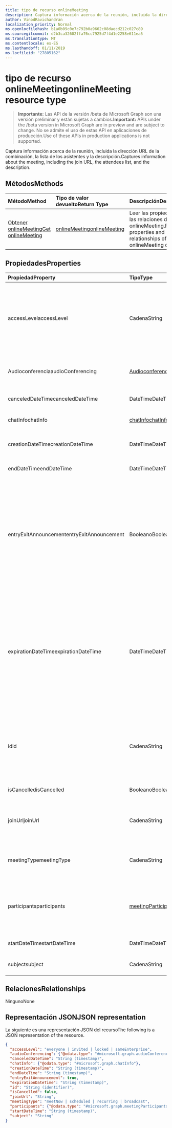 ```yaml
---
title: tipo de recurso onlineMeeting
description: Captura información acerca de la reunión, incluida la dirección URL de la combinación, la lista de los asistentes y la descripción.
author: VinodRavichandran
localization_priority: Normal
ms.openlocfilehash: b1a0b09c0e7c792b0a9662c08daecd212c027c89
ms.sourcegitcommit: d2b3ca32602ffa76cc7925d7f4d1e2258e611ea5
ms.translationtype: MT
ms.contentlocale: es-ES
ms.lasthandoff: 01/11/2019
ms.locfileid: "27805162"
---
```

# <a name="onlinemeeting-resource-type"></a><span data-ttu-id="30e4d-103">tipo de recurso onlineMeeting</span><span class="sxs-lookup"><span data-stu-id="30e4d-103">onlineMeeting resource type</span></span>

> <span data-ttu-id="30e4d-104">**Importante:** Las API de la versión /beta de Microsoft Graph son una versión preliminar y están sujetas a cambios.</span><span class="sxs-lookup"><span data-stu-id="30e4d-104">**Important:** APIs under the /beta version in Microsoft Graph are in preview and are subject to change.</span></span> <span data-ttu-id="30e4d-105">No se admite el uso de estas API en aplicaciones de producción.</span><span class="sxs-lookup"><span data-stu-id="30e4d-105">Use of these APIs in production applications is not supported.</span></span>

<span data-ttu-id="30e4d-106">Captura información acerca de la reunión, incluida la dirección URL de la combinación, la lista de los asistentes y la descripción.</span><span class="sxs-lookup"><span data-stu-id="30e4d-106">Captures information about the meeting, including the join URL, the attendees list, and the description.</span></span>

## <a name="methods"></a><span data-ttu-id="30e4d-107">Métodos</span><span class="sxs-lookup"><span data-stu-id="30e4d-107">Methods</span></span>

| <span data-ttu-id="30e4d-108">Método</span><span class="sxs-lookup"><span data-stu-id="30e4d-108">Method</span></span>         | <span data-ttu-id="30e4d-109">Tipo de valor devuelto</span><span class="sxs-lookup"><span data-stu-id="30e4d-109">Return Type</span></span> | <span data-ttu-id="30e4d-110">Descripción</span><span class="sxs-lookup"><span data-stu-id="30e4d-110">Description</span></span> |
|:---------------|:--------|:----------|
| [<span data-ttu-id="30e4d-111">Obtener onlineMeeting</span><span class="sxs-lookup"><span data-stu-id="30e4d-111">Get onlineMeeting</span></span>](../api/onlinemeeting-get.md) | [<span data-ttu-id="30e4d-112">onlineMeeting</span><span class="sxs-lookup"><span data-stu-id="30e4d-112">onlineMeeting</span></span>](onlinemeeting.md) | <span data-ttu-id="30e4d-113">Leer las propiedades y las relaciones del objeto onlineMeeting.</span><span class="sxs-lookup"><span data-stu-id="30e4d-113">Read properties and relationships of onlineMeeting object.</span></span> |

## <a name="properties"></a><span data-ttu-id="30e4d-114">Propiedades</span><span class="sxs-lookup"><span data-stu-id="30e4d-114">Properties</span></span>

| <span data-ttu-id="30e4d-115">Propiedad</span><span class="sxs-lookup"><span data-stu-id="30e4d-115">Property</span></span>                  | <span data-ttu-id="30e4d-116">Tipo</span><span class="sxs-lookup"><span data-stu-id="30e4d-116">Type</span></span>                                                   | <span data-ttu-id="30e4d-117">Description</span><span class="sxs-lookup"><span data-stu-id="30e4d-117">Description</span></span>                                                                                                                |
| :------------------------ | :----------------------------------------------------- | :------------------------------------------------------------------------------------------------------------------------- |
| <span data-ttu-id="30e4d-118">accessLevel</span><span class="sxs-lookup"><span data-stu-id="30e4d-118">accessLevel</span></span>               | <span data-ttu-id="30e4d-119">Cadena</span><span class="sxs-lookup"><span data-stu-id="30e4d-119">String</span></span>                                                 | <span data-ttu-id="30e4d-120">El nivel de acceso que controla la admisión a la reunión en línea.</span><span class="sxs-lookup"><span data-stu-id="30e4d-120">The access level that controls admission to the online meeting.</span></span> <span data-ttu-id="30e4d-121">Los valores posibles son: `everyone`, `invited`, `locked`, `sameEnterprise` y `unknown`.</span><span class="sxs-lookup"><span data-stu-id="30e4d-121">Possible values are: `everyone`, `invited`, `locked`, `sameEnterprise`, `unknown`.</span></span> |
| <span data-ttu-id="30e4d-122">Audioconferencia</span><span class="sxs-lookup"><span data-stu-id="30e4d-122">audioConferencing</span></span>         | [<span data-ttu-id="30e4d-123">Audioconferencia</span><span class="sxs-lookup"><span data-stu-id="30e4d-123">audioConferencing</span></span>](audioconferencing.md)              | <span data-ttu-id="30e4d-124">Representa la información de acceso telefónica de un onlineMeeting.</span><span class="sxs-lookup"><span data-stu-id="30e4d-124">Represents phone access information for an onlineMeeting.</span></span> |
| <span data-ttu-id="30e4d-125">canceledDateTime</span><span class="sxs-lookup"><span data-stu-id="30e4d-125">canceledDateTime</span></span>          | <span data-ttu-id="30e4d-126">DateTime</span><span class="sxs-lookup"><span data-stu-id="30e4d-126">DateTime</span></span>                                               | <span data-ttu-id="30e4d-127">La hora cuando se canceló la reunión.</span><span class="sxs-lookup"><span data-stu-id="30e4d-127">The time when the meeting was canceled.</span></span> |
| <span data-ttu-id="30e4d-128">chatInfo</span><span class="sxs-lookup"><span data-stu-id="30e4d-128">chatInfo</span></span>                  | [<span data-ttu-id="30e4d-129">chatInfo</span><span class="sxs-lookup"><span data-stu-id="30e4d-129">chatInfo</span></span>](chatinfo.md)                                | <span data-ttu-id="30e4d-130">El chat asociado a esta reunión.</span><span class="sxs-lookup"><span data-stu-id="30e4d-130">The chat associated with this meeting.</span></span> |
| <span data-ttu-id="30e4d-131">creationDateTime</span><span class="sxs-lookup"><span data-stu-id="30e4d-131">creationDateTime</span></span>          | <span data-ttu-id="30e4d-132">DateTime</span><span class="sxs-lookup"><span data-stu-id="30e4d-132">DateTime</span></span>                                               | <span data-ttu-id="30e4d-133">La hora de creación de la reunión.</span><span class="sxs-lookup"><span data-stu-id="30e4d-133">The time when the meeting was created.</span></span> <span data-ttu-id="30e4d-134">ReadOnly.</span><span class="sxs-lookup"><span data-stu-id="30e4d-134">Readonly.</span></span>
| <span data-ttu-id="30e4d-135">endDateTime</span><span class="sxs-lookup"><span data-stu-id="30e4d-135">endDateTime</span></span>               | <span data-ttu-id="30e4d-136">DateTime</span><span class="sxs-lookup"><span data-stu-id="30e4d-136">DateTime</span></span>                                               | <span data-ttu-id="30e4d-137">Hora de finalización de la reunión.</span><span class="sxs-lookup"><span data-stu-id="30e4d-137">End time of the meeting.</span></span> |
| <span data-ttu-id="30e4d-138">entryExitAnnouncement</span><span class="sxs-lookup"><span data-stu-id="30e4d-138">entryExitAnnouncement</span></span>     | <span data-ttu-id="30e4d-139">Booleano</span><span class="sxs-lookup"><span data-stu-id="30e4d-139">Boolean</span></span>                                                | <span data-ttu-id="30e4d-140">El estado de anuncios de asistencia para la reunión en línea.</span><span class="sxs-lookup"><span data-stu-id="30e4d-140">The attendance announcements status for the online meeting.</span></span> <span data-ttu-id="30e4d-141">Cuando se habilitan los anuncios de asistencia, la reunión en línea anunciar los nombres de la combinación de participantswho la reunión a través de audio.</span><span class="sxs-lookup"><span data-stu-id="30e4d-141">When attendance announcements are enabled, the online meeting will announce the names of the participantswho join the meeting through audio.</span></span> |
| <span data-ttu-id="30e4d-142">expirationDateTime</span><span class="sxs-lookup"><span data-stu-id="30e4d-142">expirationDateTime</span></span>        | <span data-ttu-id="30e4d-143">DateTime</span><span class="sxs-lookup"><span data-stu-id="30e4d-143">DateTime</span></span>                                               | <span data-ttu-id="30e4d-144">La fecha de la hora Universal coordinada (UTC) y la hora después de la cual absoluta se puede eliminar la reunión en línea.</span><span class="sxs-lookup"><span data-stu-id="30e4d-144">The absolute Coordinated Universal Time (UTC) date and time after which the online meeting can be deleted.</span></span> <span data-ttu-id="30e4d-145">El día y la hora deben estar comprendido entre un año antes y diez años después, la fecha y hora actuales en el servidor.</span><span class="sxs-lookup"><span data-stu-id="30e4d-145">The day and time must be between one year before, and ten years after, the current date and time on the server.</span></span> |
| <span data-ttu-id="30e4d-146">id</span><span class="sxs-lookup"><span data-stu-id="30e4d-146">id</span></span>                        | <span data-ttu-id="30e4d-147">Cadena</span><span class="sxs-lookup"><span data-stu-id="30e4d-147">String</span></span>                                                 | <span data-ttu-id="30e4d-148">El identificador asociado con la reunión en línea.</span><span class="sxs-lookup"><span data-stu-id="30e4d-148">The ID associated with the online meeting.</span></span> <span data-ttu-id="30e4d-149">Usar en una solicitud GET HTTP como el identificador.</span><span class="sxs-lookup"><span data-stu-id="30e4d-149">Used in a GET HTTP request as the ID.</span></span> <span data-ttu-id="30e4d-150">Solo lectura.</span><span class="sxs-lookup"><span data-stu-id="30e4d-150">Read-only.</span></span> <span data-ttu-id="30e4d-151">Servidor que se generó.</span><span class="sxs-lookup"><span data-stu-id="30e4d-151">Server generated.</span></span> |
| <span data-ttu-id="30e4d-152">isCancelled</span><span class="sxs-lookup"><span data-stu-id="30e4d-152">isCancelled</span></span>               | <span data-ttu-id="30e4d-153">Booleano</span><span class="sxs-lookup"><span data-stu-id="30e4d-153">Boolean</span></span>                                                | <span data-ttu-id="30e4d-154">Si se ha cancelado la reunión.</span><span class="sxs-lookup"><span data-stu-id="30e4d-154">Whether the meeting has been canceled.</span></span> |
| <span data-ttu-id="30e4d-155">joinUrl</span><span class="sxs-lookup"><span data-stu-id="30e4d-155">joinUrl</span></span>                   | <span data-ttu-id="30e4d-156">Cadena</span><span class="sxs-lookup"><span data-stu-id="30e4d-156">String</span></span>                                                 | <span data-ttu-id="30e4d-157">La dirección URL que se usa cuando se se unió a la reunión en línea desde la web.</span><span class="sxs-lookup"><span data-stu-id="30e4d-157">The URL that is used when the online meeting is joined from the web.</span></span> |
| <span data-ttu-id="30e4d-158">meetingType</span><span class="sxs-lookup"><span data-stu-id="30e4d-158">meetingType</span></span>               | <span data-ttu-id="30e4d-159">Cadena</span><span class="sxs-lookup"><span data-stu-id="30e4d-159">String</span></span>                                                 | <span data-ttu-id="30e4d-160">Los valores posibles son: `meetNow`, `scheduled`, `recurring`,`broadcast`</span><span class="sxs-lookup"><span data-stu-id="30e4d-160">Possible values are: `meetNow`, `scheduled`, `recurring`, `broadcast`</span></span> |
| <span data-ttu-id="30e4d-161">participants</span><span class="sxs-lookup"><span data-stu-id="30e4d-161">participants</span></span>              | [<span data-ttu-id="30e4d-162">meetingParticipants</span><span class="sxs-lookup"><span data-stu-id="30e4d-162">meetingParticipants</span></span>](meetingparticipants.md)          | <span data-ttu-id="30e4d-163">Los participantes asociados a la reunión en línea.</span><span class="sxs-lookup"><span data-stu-id="30e4d-163">The participants associated with the online meeting.</span></span>  <span data-ttu-id="30e4d-164">Esto incluye el organizador y los asistentes.</span><span class="sxs-lookup"><span data-stu-id="30e4d-164">This includes the organizer and the attendees.</span></span> |
| <span data-ttu-id="30e4d-165">startDateTime</span><span class="sxs-lookup"><span data-stu-id="30e4d-165">startDateTime</span></span>             | <span data-ttu-id="30e4d-166">DateTime</span><span class="sxs-lookup"><span data-stu-id="30e4d-166">DateTime</span></span>                                               | <span data-ttu-id="30e4d-167">Hora de inicio de la reunión.</span><span class="sxs-lookup"><span data-stu-id="30e4d-167">Start time of the meeting.</span></span> |
| <span data-ttu-id="30e4d-168">subject</span><span class="sxs-lookup"><span data-stu-id="30e4d-168">subject</span></span>                   | <span data-ttu-id="30e4d-169">Cadena</span><span class="sxs-lookup"><span data-stu-id="30e4d-169">String</span></span>                                                 | <span data-ttu-id="30e4d-170">El asunto de la reunión en línea.</span><span class="sxs-lookup"><span data-stu-id="30e4d-170">The subject of the online meeting.</span></span> |

## <a name="relationships"></a><span data-ttu-id="30e4d-171">Relaciones</span><span class="sxs-lookup"><span data-stu-id="30e4d-171">Relationships</span></span>
<span data-ttu-id="30e4d-172">Ninguno</span><span class="sxs-lookup"><span data-stu-id="30e4d-172">None</span></span>

## <a name="json-representation"></a><span data-ttu-id="30e4d-173">Representación JSON</span><span class="sxs-lookup"><span data-stu-id="30e4d-173">JSON representation</span></span>

<span data-ttu-id="30e4d-174">La siguiente es una representación JSON del recurso</span><span class="sxs-lookup"><span data-stu-id="30e4d-174">The following is a JSON representation of the resource.</span></span>

<!-- {
  "blockType": "resource",
  "optionalProperties": [

  ],
  "@odata.type": "microsoft.graph.onlineMeeting"
}-->
```json
{
  "accessLevel": "everyone | invited | locked | sameEnterprise",
  "audioConferencing": {"@odata.type": "#microsoft.graph.audioConferencing"},
  "canceledDateTime": "String (timestamp)",
  "chatInfo": {"@odata.type": "#microsoft.graph.chatInfo"},
  "creationDateTime": "String (timestamp)",
  "endDateTime": "String (timestamp)",
  "entryExitAnnouncement": true,
  "expirationDateTime": "String (timestamp)",
  "id": "String (identifier)",
  "isCancelled": false,
  "joinUrl": "String",
  "meetingType": "meetNow | scheduled | recurring | broadcast",
  "participants": {"@odata.type": "#microsoft.graph.meetingParticipants"},
  "startDateTime": "String (timestamp)",
  "subject": "String"
}
```

<!-- uuid: 8fcb5dbc-d5aa-4681-8e31-b001d5168d79
2015-10-25 14:57:30 UTC -->
<!-- {
  "type": "#page.annotation",
  "description": "onlineMeeting resource",
  "keywords": "",
  "section": "documentation",
  "tocPath": ""
}-->
